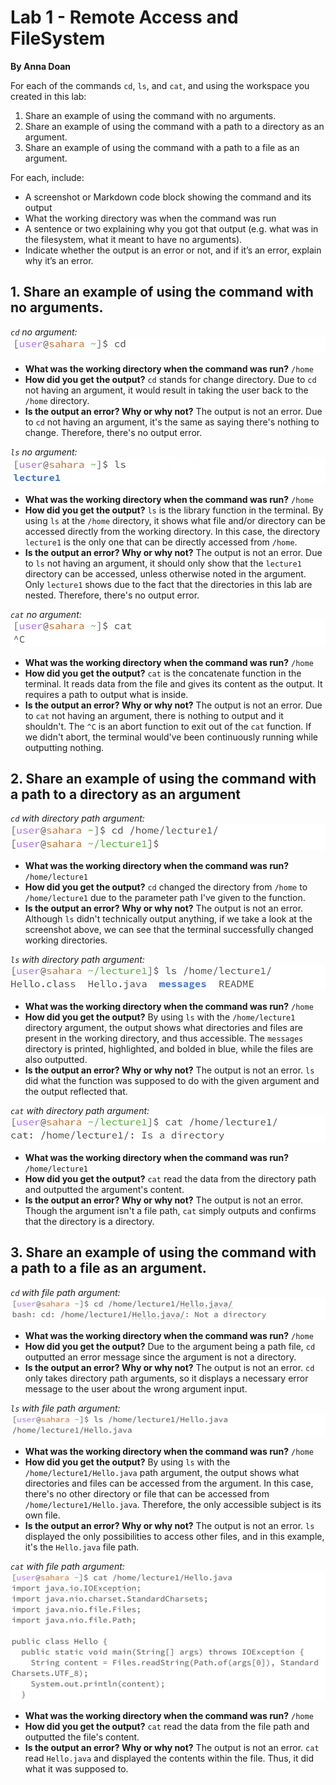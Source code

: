 # Lab 1 - Remote Access and FileSystem 
**By Anna Doan**


For each of the commands `cd`, `ls`, and `cat`, and using the workspace you created in this lab:
1. Share an example of using the command with no arguments.
2. Share an example of using the command with a path to a directory as an argument.
3. Share an example of using the command with a path to a file as an argument.

For each, include:
- A screenshot or Markdown code block showing the command and its output
- What the working directory was when the command was run
- A sentence or two explaining why you got that output (e.g. what was in the filesystem, what it meant to have no arguments).
- Indicate whether the output is an error or not, and if it’s an error, explain why it’s an error.

## 1. Share an example of using the command with no arguments. 
*`cd` no argument:*
![image](lab1-ex1-cd.png)
- **What was the working directory when the command was run?**
  `/home`
- **How did you get the output?**
      `cd` stands for change directory. Due to `cd` not having an argument, it would result in taking the user back to the `/home` directory.
- **Is the output an error? Why or why not?**
      The output is not an error. Due to `cd` not having an argument, it's the same as saying there's nothing to change. Therefore, there's no output error.


*`ls` no argument:*
![image](lab1-ex1-ls.png)
- **What was the working directory when the command was run?**
      `/home`
- **How did you get the output?**
       `ls` is the library function in the terminal. By using `ls` at the `/home` directory, it shows what file and/or directory can be accessed directly from the working directory. In this case, the directory `lecture1` is the only one that can be directly accessed from `/home`.
- **Is the output an error? Why or why not?**
      The output is not an error. Due to `ls` not having an argument, it should only show that the `lecture1` directory can be accessed, unless otherwise noted in the argument. Only `lecture1` shows due to the fact that the directories in this lab are nested. Therefore, there's no output error.


*`cat` no argument:*
![image](lab1-ex1-cat.png)
- **What was the working directory when the command was run?**
      `/home`
- **How did you get the output?**
       `cat` is the concatenate function in the terminal. It reads data from the file and gives its content as the output. It requires a path to output what is inside.
- **Is the output an error? Why or why not?**
      The output is not an error. Due to `cat` not having an argument, there is nothing to output and it shouldn't. The `^C` is an abort function to exit out of the `cat` function. If we didn't abort, the terminal would've been continuously running while outputting nothing. 
  

## 2. Share an example of using the command with a path to a directory as an argument 
*`cd` with directory path argument:*
![image](lab1-ex2-cd.png)
- **What was the working directory when the command was run?**
  `/home/lecture1`
- **How did you get the output?**
      `cd` changed the directory from `/home` to `/home/lecture1` due to the  parameter path I've given to the function. 
- **Is the output an error? Why or why not?**
      The output is not an error. Although `ls` didn't technically output anything, if we take a look at the screenshot above, we can see that the terminal successfully changed working directories.


*`ls` with directory path argument:*
![image](lab1-ex2-ls.png)
- **What was the working directory when the command was run?**
      `/home`
- **How did you get the output?**
       By using `ls` with the `/home/lecture1` directory argument, the output shows what directories and files are present in the working directory, and thus accessible. The `messages` directory is printed, highlighted, and bolded in blue, while the files are also outputted.
- **Is the output an error? Why or why not?**
      The output is not an error. `ls` did what the function was supposed to do with the given argument and the output reflected that. 


*`cat` with directory path argument:*
![image](lab1-ex2-cat.png)
- **What was the working directory when the command was run?**
      `/home/lecture1`
- **How did you get the output?**
       `cat` read the data from the directory path and outputted the argument's content. 
- **Is the output an error? Why or why not?**
      The output is not an error. Though the argument isn't a file path, `cat` simply outputs and confirms that the directory is a directory.



## 3. Share an example of using the command with a path to a file as an argument.
*`cd` with file path argument:*
![image](lab1-ex3-cd.png)
- **What was the working directory when the command was run?**
  `/home`
- **How did you get the output?**
      Due to the argument being a path file, `cd` outputted an error message since the argument is not a directory. 
- **Is the output an error? Why or why not?**
      The output is not an error. `cd` only takes directory path arguments, so it displays a necessary error message to the user about the wrong argument input. 


*`ls` with file path argument:*
![image](lab1-ex3-ls.png)
- **What was the working directory when the command was run?**
      `/home`
- **How did you get the output?**
       By using `ls` with the `/home/lecture1/Hello.java` path argument, the output shows what directories and files can be accessed from the argument. In this case, there's no other directory or file that can be accessed from `/home/lecture1/Hello.java`. Therefore, the only accessible subject is its own file. 
- **Is the output an error? Why or why not?**
      The output is not an error. `ls` displayed the only possibilities to access other files, and in this example, it's the `Hello.java` file path. 


*`cat` with file path argument:*
![image](lab1-ex3-cat.png)
- **What was the working directory when the command was run?**
      `/home`
- **How did you get the output?**
       `cat` read the data from the file path and outputted the file's content. 
- **Is the output an error? Why or why not?**
      The output is not an error. `cat` read `Hello.java` and displayed the contents within the file. Thus, it did what it was supposed to. 




